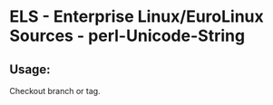 # ELS - Enterprise Linux/EuroLinux Sources - perl-Unicode-String 
## Usage:
  Checkout branch or tag.

